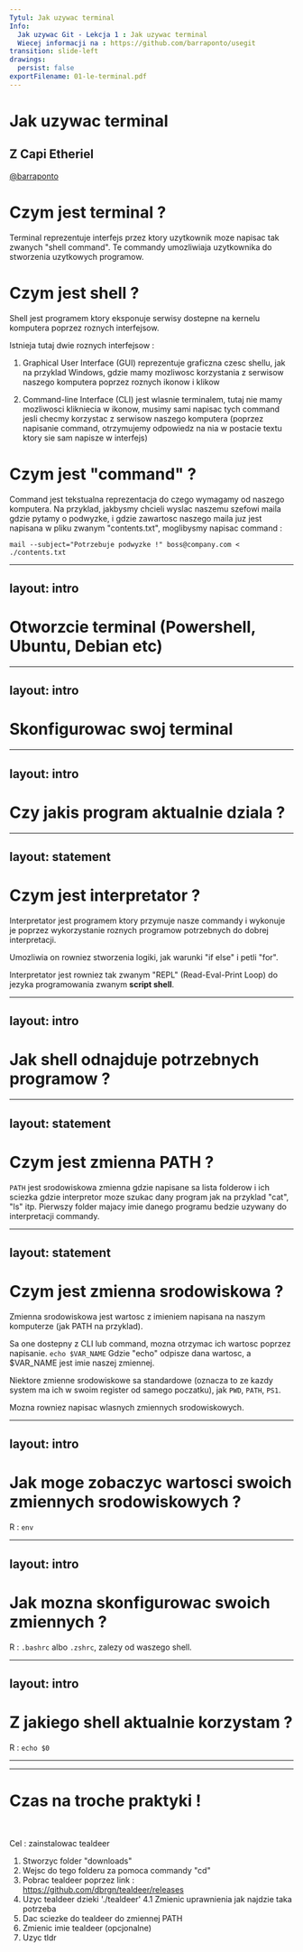 ```yaml
---
Tytul: Jak uzywac terminal
Info:
  Jak uzywac Git - Lekcja 1 : Jak uzywac terminal
  Wiecej informacji na : https://github.com/barraponto/usegit
transition: slide-left
drawings:
  persist: false
exportFilename: 01-le-terminal.pdf
---
```


# Jak uzywac terminal

## Z Capi Etheriel 
[@barraponto](https://github.com/barraponto)

# Czym jest terminal ?

<div class="max-w-prose mx-auto">
<v-clicks>

Terminal reprezentuje interfejs przez ktory uzytkownik moze napisac tak zwanych "shell command".
Te commandy umozliwiaja uzytkownika do stworzenia uzytkowych programow.

</v-clicks>
</div>

# Czym jest shell ?

<div class="max-w-prose mx-auto">
<v-clicks>

Shell jest programem ktory eksponuje serwisy dostepne na kernelu komputera poprzez roznych interfejsow. 

Istnieja tutaj dwie roznych interfejsow :
1. Graphical User Interface (GUI) reprezentuje graficzna czesc shellu, jak na przyklad Windows, gdzie mamy mozliwosc korzystania z serwisow naszego komputera poprzez roznych ikonow i klikow

2. Command-line Interface (CLI) jest wlasnie terminalem, tutaj nie mamy mozliwosci klikniecia w ikonow, musimy sami napisac tych command jesli checmy korzystac z serwisow naszego komputera (poprzez napisanie command, otrzymujemy odpowiedz na nia w postacie textu ktory sie sam napisze w interfejs)

</v-clicks>
</div>

# Czym jest "command" ?

<div class="max-w-prose mx-auto">
<v-clicks>

Command jest tekstualna reprezentacja do czego wymagamy od naszego komputera.
Na przyklad, jakbysmy chcieli wyslac naszemu szefowi maila gdzie pytamy o podwyzke, i gdzie zawartosc naszego maila juz jest napisana w pliku zwanym "contents.txt", moglibysmy napisac command :

```
mail --subject="Potrzebuje podwyzke !" boss@company.com < ./contents.txt
```

</v-clicks>
</div>

---
layout: intro
---

# Otworzcie terminal (Powershell, Ubuntu, Debian etc)

---
layout: intro
---

# Skonfigurowac swoj terminal

---
layout: intro
---

# Czy jakis program aktualnie dziala ?

---
layout: statement
---

# Czym jest interpretator ?

<div class="max-w-prose mx-auto">
<v-clicks>

Interpretator jest programem ktory przymuje nasze commandy i wykonuje je poprzez wykorzystanie roznych programow potrzebnych do dobrej interpretacji.

Umozliwia on rowniez stworzenia logiki, jak warunki "if else" i petli "for".

Interpretator jest rowniez tak zwanym "REPL" (Read-Eval-Print Loop) do jezyka programowania zwanym **script shell**.

</v-clicks>
</div>

---
layout: intro
---

# Jak shell odnajduje potrzebnych programow ?

---
layout: statement
---

# Czym jest zmienna PATH ?

<div class="max-w-prose mx-auto">
<v-clicks>

`PATH` jest srodowiskowa zmienna gdzie napisane sa lista folderow i ich sciezka gdzie interpretor moze szukac dany program jak na przyklad "cat", "ls" itp.
Pierwszy folder majacy imie danego programu bedzie uzywany do interpretacji commandy.

</v-clicks>
</div>

---
layout: statement
---

# Czym jest zmienna srodowiskowa ?

<div class="max-w-prose mx-auto">
<v-clicks>

Zmienna srodowiskowa jest wartosc z imieniem napisana na naszym komputerze (jak PATH na przyklad). 

Sa one dostepny z CLI lub command, mozna otrzymac ich wartosc poprzez napisanie.
```echo $VAR_NAME```
Gdzie "echo" odpisze dana wartosc, a $VAR_NAME jest imie naszej zmiennej.

Niektore zmienne srodowiskowe sa standardowe (oznacza to ze kazdy system ma ich w swoim register od samego poczatku), jak `PWD`, `PATH`, `PS1`.

Mozna rowniez napisac wlasnych zmiennych srodowiskowych.


</v-clicks>
</div>

---
layout: intro
---

# Jak moge zobaczyc wartosci swoich zmiennych srodowiskowych ?

R : `env`

---
layout: intro
---

# Jak mozna skonfigurowac swoich zmiennych ?

R : `.bashrc` albo `.zshrc`, zalezy od waszego shell.

---
layout: intro
---

# Z jakiego shell aktualnie korzystam ?

R : `echo $0`

---
---

# Czas na troche praktyki !
<br>

Cel : zainstalowac tealdeer

1. Stworzyc folder "downloads"
2. Wejsc do tego folderu za pomoca commandy "cd"
3. Pobrac tealdeer poprzez link : https://github.com/dbrgn/tealdeer/releases
4. Uzyc tealdeer dzieki './tealdeer'
   4.1 Zmienic uprawnienia jak najdzie taka potrzeba
5. Dac sciezke do tealdeer do zmiennej PATH
6. Zmienic imie tealdeer (opcjonalne)
7. Uzyc tldr
